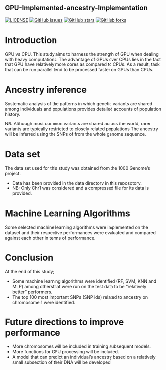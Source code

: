 ## GPU-Implemented-ancestry-Implementation
[![LICENSE](https://img.shields.io/github/license/rayotoo/GPU-Implemented-ancestry-Implementation-?style=flat-square&color=green)](https://github.com/rayotoo/GPU-Implemented-ancestry-Implementation-/blob/main/LICENSE)
[![GitHub issues](https://img.shields.io/github/issues/rayotoo/GPU-Implemented-ancestry-Implementation-?style=flat-square)](https://github.com/rayotoo/Bulk-RNA-seq/issues)
[![GitHub stars](https://img.shields.io/github/stars/rayotoo/GPU-Implemented-ancestry-Implementation-?style=flat-square&color=important)](https://github.com/rayotoo/Bulk-RNA-seq/stargazers)
[![GitHub forks](https://img.shields.io/github/forks/rayotoo/GPU-Implemented-ancestry-Implementation-?style=flat-square&color=blueviolet)](https://github.com/rayotoo/Bulk-RNA-seq/network/members)

# Introduction
GPU vs CPU. 
This study aims to harness the strength of GPU when dealing with heavy computations. The advantage of GPUs over CPUs lies in the fact that GPU have relatively more cores as compared to CPUs. As a result, task that can be run parallel tend to be processed faster on GPUs than CPUs.

# Ancestry inference
Systematic analysis of the patterns in which genetic variants are shared among individuals and populations provides detailed accounts of population history. 

NB: Although most common variants are shared across the world, rarer variants are typically restricted to closely related populations
The ancestry will be inferred using the SNPs of from the whole genome sequence.


# Data set
The data set used for this study was obtained from the 1000 Genome’s project.
  + Data has been provided in the data directory in this reposotory. 
  + NB: Only Chr1 was considered and a compressed file for its data is provided.

# Machine Learning Algorithms
Some selected machine learning algorithms were implemented on the dataset and their respective performances were evaluated and compared against each other in terms of performance.


# Conclusion
At the end of this study;
  + Some machine learning algorithms were identified (RF, SVM, KNN and MLP) among othersthat were run on the test data to be “relatively better” performers.
  + The top 100 most important SNPs (SNP ids) related to ancestry on chromosome 1 were identified.

# Future directions to improve performance
  + More chromosomes will  be included in training subsequent models.
  + More functions for GPU processing will be included.
  + A model that can predict an individual’s ancestry based on a relatively small subsection of their DNA will be developed
